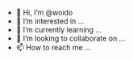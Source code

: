 - 👋 Hi, I’m @woido
- 👀 I’m interested in ...
- 🌱 I’m currently learning ...
- 💞️ I’m looking to collaborate on ...
- 📫 How to reach me ...

<!---
woido/woido is a ✨ special ✨ repository because its `README.md` (this file) appears on your GitHub profile.
You can click the Preview link to take a look at your changes.
--->
